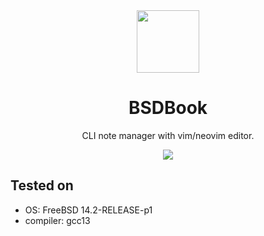 <div align="center">
  <image src="https://static-00.iconduck.com/assets.00/freebsd-icon-2048x2016-uxmsqhoy.png" width="100">
  <h1> BSDBook  </h1>
  <p>CLI note manager with vim/neovim editor.</p>
  <image src="https://github.com/TwelveFacedJanus/BSDBook/blob/main/helpscreen.png">
</div>

## Tested on
- OS: FreeBSD 14.2-RELEASE-p1
- compiler: gcc13



